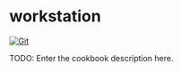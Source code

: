 # workstation

[![Git](https://app.soluble.cloud/api/v1/public/badges/0161e447-d1e8-40ef-a5ca-2cccfb9ee5ab.svg?orgId=135879200641)](https://app.soluble.cloud/repos/details/github.com/ericheiser/workstation?orgId=135879200641)  

TODO: Enter the cookbook description here.

